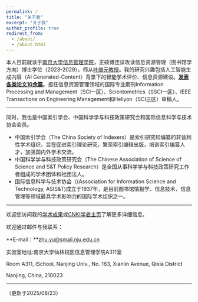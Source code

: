 ```yaml
---
permalink: /
title: "关于我"
excerpt: "关于我"
author_profile: true
redirect_from: 
  - /about/
  - /about.html
---
```


本人目前就读于[南京大学信息管理学院](https://im.nju.edu.cn)，正硕博连读攻读信息资源管理（图书馆学方向）博士学位（2023-2029），师从[叶继元教授](https://im.nju.edu.cn/yjy/list.htm)。我的研究兴趣包括人工智能生成内容（AI Generated-Content）背景下的智能学术评价、信息资源建设。[**发表各类论文10余篇**](/publications/)。担任信息资源管理领域的国际专业期刊Information Processing and Management（SCI一区）、Scientometrics（SSCI一区）、IEEE Transactions on Engineering Management和Heliyon（SCI三区）审稿人。

---
同时，我也是中国索引学会、中国科学学与科技政策研究会和国际信息科学与技术协会会员。

- 中国索引学会（The China Society of Indexers）是索引研究和编纂的非营利性学术组织，旨在促进索引理论研究，繁荣索引编辑出版，培训索引编纂人才，加强国内外学术交流。
- 中国科学学与科技政策研究会（The Chinese Association of Science of Science and S&T Policy Research）是全国从事科学学与科技政策研究工作者组成的学术团体和社团法人。
- 国际信息科学与技术协会（(Association for Information Science and Technology, ASIS&T)成立于1937年，是目前图书馆情报学、信息技术、信息管理等领域最具学术影响力的国际学术组织之一。

---

欢迎您访问我的[学术成果](/publications/)或[CNKI学者主页](https://au.cnki.net/author/personalInfo/000056113681)了解更多详细信息。

欢迎通过邮件与我联系：

**E-mail：**zhu.yu@smail.nju.edu.cn

实验室地址:南京大学仙林校区信息管理学院A311室

Room A311, iSchool, Nanjing Univ., No. 163, Xianlin Avenue, Qixia District 

Nanjing, China, 210023

---

（更新于2025/08/23）